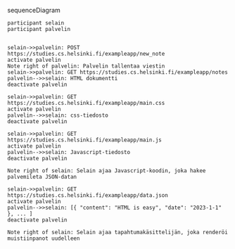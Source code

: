 
sequenceDiagram

    participant selain
    participant palvelin


    selain->>palvelin: POST https://studies.cs.helsinki.fi/exampleapp/new_note
    activate palvelin
    Note right of palvelin: Palvelin tallentaa viestin
    selain->>palvelin: GET https://studies.cs.helsinki.fi/exampleapp/notes
    palvelin-->>selain: HTML dokumentti
    deactivate palvelin
    
    selain->>palvelin: GET https://studies.cs.helsinki.fi/exampleapp/main.css
    activate palvelin
    palvelin-->>selain: css-tiedosto
    deactivate palvelin
    
    selain->>palvelin: GET https://studies.cs.helsinki.fi/exampleapp/main.js
    activate palvelin
    palvelin-->>selain: Javascript-tiedosto
    deactivate palvelin
    
    Note right of selain: Selain ajaa Javascript-koodin, joka hakee palvemileta JSON-datan
    
    selain->>palvelin: GET https://studies.cs.helsinki.fi/exampleapp/data.json
    activate palvelin
    palvelin-->>selain: [{ "content": "HTML is easy", "date": "2023-1-1" }, ... ]
    deactivate palvelin    

    Note right of selain: Selain ajaa tapahtumakäsittelijän, joka renderöi muistiinpanot uudelleen